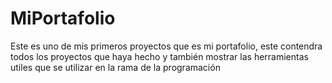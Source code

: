 # MiPortafolio

Este es uno de mis primeros proyectos que es mi portafolio, este contendra todos los proyectos que haya hecho y también mostrar las herramientas utiles que se utilizar en la rama de la programación
